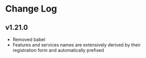# Change Log

## v1.21.0

- Removed babel
- Features and services names are extensively derived by their registration form and automatically prefixed
